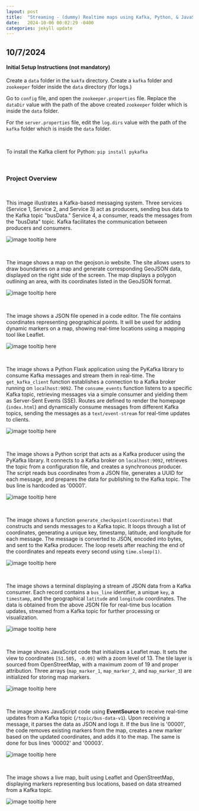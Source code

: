 ```yaml
---
layout: post
title:  "Streaming - (dummy) Realtime maps using Kafka, Python, & JavaScript"
date:   2024-10-06 00:02:29 -0400
categories: jekyll update
---
```


## 10/7/2024

#### Initial Setup Instructions (not mandatory)

Create a `data` folder in the `kakfa` directory. Create a `kafka` folder and `zookeeper` folder inside the `data` directory (for logs.)

Go to `config` file, and open the `zookeeper.properties` file. Replace the `dataDir` value with the path of the above created `zookeeper` folder which is inside the `data` folder.

For the `server.properties` file, edit the `log.dirs` value with the path of the `kafka` folder which is inside the `data` folder.

<br/>

To install the Kafka client for Python:
`pip install pykafka`

<br/>

### Project Overview

<br/>

This image illustrates a Kafka-based messaging system. Three services (Service 1, Service 2, and Service 3) act as producers, sending bus data to the Kafka topic "busData." Service 4, a consumer, reads the messages from the "busData" topic. Kafka facilitates the communication between producers and consumers.

![image tooltip here](/assets/kafka_busdata/001_kafka_stream_diagram.png)

<br/>

The image shows a map on the geojson.io website. The site allows users to draw boundaries on a map and generate corresponding GeoJSON data, displayed on the right side of the screen. The map displays a polygon outlining an area, with its coordinates listed in the GeoJSON format.

![image tooltip here](/assets/kafka_busdata/002_maps_site.png)

<br/>

The image shows a JSON file opened in a code editor. The file contains coordinates representing geographical points. It will be used for adding dynamic markers on a map, showing real-time locations using a mapping tool like Leaflet.

![image tooltip here](/assets/kafka_busdata/003_json_in_folder.png)

<br/>

The image shows a Python Flask application using the PyKafka library to consume Kafka messages and stream them in real-time. The `get_kafka_client` function establishes a connection to a Kafka broker running on `localhost:9092`. The `consume_events` function listens to a specific Kafka topic, retrieving messages via a simple consumer and yielding them as Server-Sent Events (SSE). Routes are defined to render the homepage (`index.html`) and dynamically consume messages from different Kafka topics, sending the messages as a `text/event-stream` for real-time updates to clients.

![image tooltip here](/assets/kafka_busdata/006_main_file_code.png)

<br/>

The image shows a Python script that acts as a Kafka producer using the PyKafka library. It connects to a Kafka broker on `localhost:9092`, retrieves the topic from a configuration file, and creates a synchronous producer. The script reads bus coordinates from a JSON file, generates a UUID for each message, and prepares the data for publishing to the Kafka topic. The bus line is hardcoded as '00001'.

![image tooltip here](/assets/kafka_busdata/007_producer_definition.png)

<br/>

The image shows a function `generate_checkpoint(coordinates)` that constructs and sends messages to a Kafka topic. It loops through a list of coordinates, generating a unique key, timestamp, latitude, and longitude for each message. The message is converted to JSON, encoded into bytes, and sent to the Kafka producer. The loop resets after reaching the end of the coordinates and repeats every second using `time.sleep(1)`.

![image tooltip here](/assets/kafka_busdata/008_message_creator.png)

<br/>

The image shows a terminal displaying a stream of JSON data from a Kafka consumer. Each record contains a `bus_line` identifier, a unique `key`, a `timestamp`, and the geographical `latitude` and `longitude` coordinates. The data is obtained from the above JSON file for real-time bus location updates, streamed from a Kafka topic for further processing or visualization.

![image tooltip here](/assets/kafka_busdata/004_json_stream_in_kafka.png)

<br/>

The image shows JavaScript code that initializes a Leaflet map. It sets the view to coordinates `[51.505, -0.09]` with a zoom level of 13. The tile layer is sourced from OpenStreetMap, with a maximum zoom of 19 and proper attribution. Three arrays (`map_marker_1`, `map_marker_2`, and `map_marker_3`) are initialized for storing map markers.

![image tooltip here](/assets/kafka_busdata/009_setting_leaflet.png)

<br/>

The image shows JavaScript code using **EventSource** to receive real-time updates from a Kafka topic (`/topic/bus-data-v1`). Upon receiving a message, it parses the data as JSON and logs it. If the bus line is '00001', the code removes existing markers from the map, creates a new marker based on the updated coordinates, and adds it to the map. The same is done for bus lines '00002' and '00003'.

![image tooltip here](/assets/kafka_busdata/010_consumer_code.png)

<br/>

The image shows a live map, built using Leaflet and OpenStreetMap, displaying markers representing bus locations, based on data streamed from a Kafka topic.

![image tooltip here](/assets/kafka_busdata/005_final_live_map.png)

<br/>